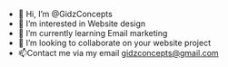 - 👋 Hi, I’m @GidzConcepts
- 👀 I’m interested in Website design
- 🌱 I’m currently learning Email marketing
- 💞️ I’m looking to collaborate on your website project
- 📫Contact me via my email gidzconcepts@gmail.com
<!---
GidzConcepts/GidzConcepts is a ✨ special ✨ repository because its `README.md` (this file) appears on your GitHub profile.
You can click the Preview link to take a look at your changes.
--->
